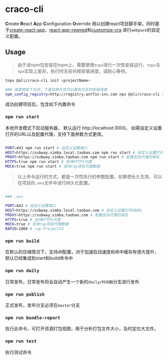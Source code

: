 # craco-cli

**C**reate **R**eact **A**pp **C**onfiguration **O**verride 用以创建react项目脚手架。同时基于[create-react-app](https://github.com/facebook/create-react-app)、[react-app-rewired](https://github.com/timarney/react-app-rewired)和[customize-cra](https://github.com/arackaf/customize-cra) 进行`webpack`的自定义配置。

## Usage

> 由于该npm包安装在tnpm上，需要使用`tnpx`进行一次性安装运行，`tnpx`与`npx`实现上差异，执行时无任何按安装进度，请耐心等待。

```bash
tnpx @ali/craco-cli init <projectName>

### 或使用如下方式，下面这种方式可以看到交互的安装进度
npm_config_registry=http://registry.antfin-inc.com npx @ali/craco-cli init <projectName>

```

成功创建项目后，包含如下内置命令

### `npm run start`

本地开发模式下启动服务器， 默认运行 http://localhost:3000。 如需自定义设置打开的URL以及配置代理，支持下面参数方式更改。

```bash

PORT=443 npm run start # 自定义设置端口
HOST=https://subway.simba.local.taobao.com npm run start # 自定义设置打开的URL 需要绑定127.0.0.1
PROXY=https://subway.simba.taobao.com npm run start # 配置反向代理的域名
HTTPS=true npm run start # 支持HTTPS代理
MOCK=true npm run start # 支持rap项目代理数据
```

> 以上命令运行的方式，都是一次性执行的参数配置，如果想长久生效，可以在项目的`.env`文件中进行持久化配置。

```bash

### .env

PORT=443 # 自定义设置端口
HOST=https://subway.simba.local.taobao.com # 自定义设置打开的URL
PROXY=https://subway.simba.taobao.com # 配置反向代理的域名
HTTPS=true # 支持HTTPS代理
MOCK=true # 支持rap项目代理数据
RAPID=1004 # rap ProjectId

```

### `npm run build`

在默认的压缩情况下，支持dll配置，对于加速启动速度和命中缓存有很大提升，默认已经集成到start和build命令中


### `npm run daily`

日常发布，日常发布将会自动产生一个新的`daily/时间戳`分支进行发布

### `npm run publish`

正式发布，发布分支必须在`master`分支

### `npm run bundle-report`

执行此命令，可打开资源打包视图，用于分析打包文件大小，及时定位大文件。

### `npm run test`

执行测试命令
